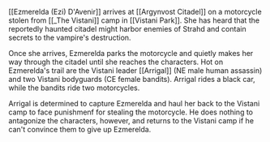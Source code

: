 [[Ezmerelda (Ezi) D'Avenir]] arrives at [[Argynvost Citadel]] on a motorcycle stolen from [[_The Vistani]] camp in [[Vistani Park]]. She has heard that the reportedly haunted citadel might harbor enemies of Strahd and contain secrets to the vampire's destruction.

Once she arrives, Ezmerelda parks the motorcycle and quietly makes her way through the citadel until she reaches the characters. Hot on Ezmerelda's trail are the Vistani leader [[Arrigal]] (NE male human assassin) and two Vistani bodyguards (CE female bandits). Arrigal rides a black car, while the bandits ride two motorcycles.

Arrigal is determined to capture Ezmerelda and haul her back to the Vistani camp to face punishmenf for stealing the motorcycle. He does nothing to antagonize the characters, however, and returns to the Vistani camp if he can't convince them to give up Ezmerelda.